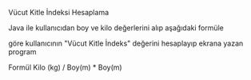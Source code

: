 Vücut Kitle İndeksi Hesaplama

Java ile kullanıcıdan boy ve kilo değerlerini alıp aşağıdaki formüle

göre kullanıcının "Vücut Kitle İndeks" değerini hesaplayıp ekrana yazan program

Formül
Kilo (kg) / Boy(m) * Boy(m)
